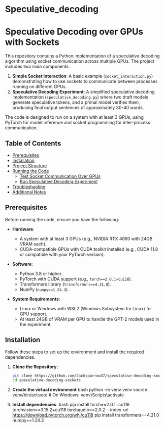 # Speculative_decoding
# Speculative Decoding over GPUs with Sockets

This repository contains a Python implementation of a speculative decoding algorithm using socket communication across multiple GPUs. The project includes two main components:

1. **Simple Socket Interaction**: A basic example (`socket_interaction.py`) demonstrating how to use sockets to communicate between processes running on different GPUs.
2. **Speculative Decoding Experiment**: A simplified speculative decoding implementation (`speculative_decoding.py`) where two draft models generate speculative tokens, and a primal model verifies them, producing final output sentences of approximately 30-40 words.

The code is designed to run on a system with at least 3 GPUs, using PyTorch for model inference and socket programming for inter-process communication.

## Table of Contents
- [Prerequisites](#prerequisites)
- [Installation](#installation)
- [Project Structure](#project-structure)
- [Running the Code](#running-the-code)
  - [Test Socket Communication Over GPUs](#test-socket-communication-over-gpus)
  - [Run Speculative Decoding Experiment](#run-speculative-decoding-experiment)
- [Troubleshooting](#troubleshooting)
- [Additional Notes](#additional-notes)

## Prerequisites
Before running the code, ensure you have the following:

- **Hardware**:
  - A system with at least 3 GPUs (e.g., NVIDIA RTX 4090 with 24GB VRAM each).
  - CUDA-compatible GPUs with CUDA toolkit installed (e.g., CUDA 11.8 or compatible with your PyTorch version).

- **Software**:
  - Python 3.8 or higher.
  - PyTorch with CUDA support (e.g., `torch==2.0.1+cu118`).
  - Transformers library (`transformers==4.31.0`).
  - NumPy (`numpy==1.24.3`).

- **System Requirements**:
  - Linux or Windows with WSL2 (Windows Subsystem for Linux) for GPU support.
  - At least 24GB of VRAM per GPU to handle the GPT-2 models used in the experiment.

## Installation
Follow these steps to set up the environment and install the required dependencies.

1. **Clone the Repository**:
   ```bash
   git clone https://github.com/Jacksparrow37/speculative-decoding-sockets.git
   cd speculative-decoding-sockets
2. **Create the virtual environment**
  bash
  python -m venv venv
  source venv/bin/activate  # On Windows: venv\Scripts\activate

3. **Install dependencies**:
  bash
  pip install torch==2.0.1+cu118 torchvision==0.15.2+cu118 torchaudio==2.0.2 --index-url https://download.pytorch.org/whl/cu118
  pip install transformers==4.31.0 numpy==1.24.3
